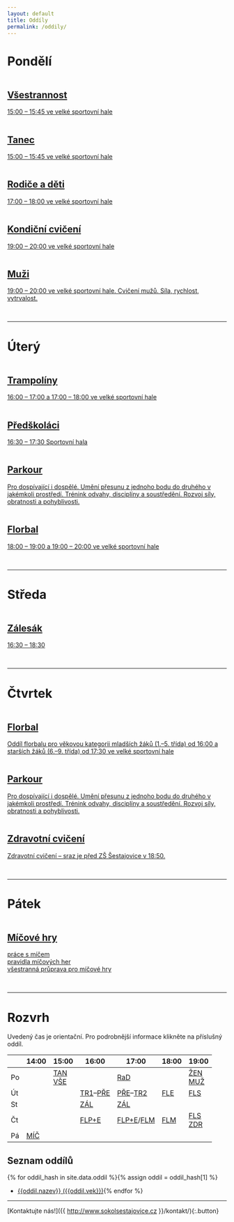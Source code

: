 ```yaml
---
layout: default
title: Oddíly
permalink: /oddily/
---
```


# Pondělí

<section class="tiles" id="oddily">
  <article class="style1">
    <span class="image">
      <img src="{{relative}}/images/pic01.jpg" alt="" />
    </span>
    <a href="{{ relative }}{{site.data.oddil.vsestrannost.dlouhe-url}}/">
      <h2>Všestrannost</h2>
      <div class="content">
        <p>15:00 – 15:45 ve velké sportovní hale</p>
      </div>
    </a>
  </article>
  <article class="style5">
    <span class="image">
      <img src="{{relative}}/images/pic17.jpg" alt="" />
    </span>
    <a href="{{ relative }}{{site.data.oddil.tanec.dlouhe-url}}/">
      <h2>Tanec</h2>
      <div class="content">
        <p>15:00 – 15:45 ve velké sportovní hale</p>
      </div>
    </a>
  </article>
  <article class="style6">
    <span class="image">
      <img src="{{relative}}/images/pic11.jpg" alt="" />
    </span>
    <a href="{{ relative }}{{site.data.oddil.rd.dlouhe-url}}">
      <h2>Rodiče a děti</h2>
      <div class="content">
        <p>17:00 – 18:00 ve velké sportovní hale</p>
      </div>
    </a>
  </article>
  <article class="style6">
    <span class="image">
      <img src="{{relative}}/images/pic06.jpg" alt="" />
    </span>
    <a href="{{ relative }}{{site.data.oddil.zeny.dlouhe-url}}/">
      <h2>Kondiční cvičení</h2>
      <div class="content">
        <p>19:00 – 20:00 ve velké sportovní hale</p>
      </div>
    </a>
  </article>
  <article class="style2">
    <span class="image">
      <img src="{{relative}}/images/muzi.jpg" alt="" />
    </span>
    <a href="{{ relative }}{{site.data.oddil.muzi.dlouhe-url}}/">
      <h2>Muži</h2>
      <div class="content">
        <p>19:00 – 20:00 ve velké sportovní hale. Cvičení mužů. Síla, rychlost, vytrvalost.</p>
      </div>
    </a>
  </article>
</section>

<p><br /></p>

---

# Úterý

<section class="tiles" id="oddily">
  <article class="style4">
    <span class="image">
      <img src="{{relative}}/images/pic04.jpg" alt="" />
    </span>
    <a href="{{ relative }}{{site.data.oddil.trampoliny.dlouhe-url}}/">
      <h2>Trampolíny</h2>
      <div class="content">
        <p>16:00 – 17:00 a 17:00 – 18:00 ve velké sportovní hale</p>
      </div>
    </a>
  </article>
  <article class="style5">
    <span class="image">
      <img src="{{relative}}/images/predskolaci.jpg" alt="" />
    </span>
    <a href="{{ relative }}{{site.data.oddil.predskolaci.dlouhe-url}}/">
      <h2>Předškoláci</h2>
      <div class="content">
        <p>16:30 – 17:30 Sportovní hala</p>
      </div>
    </a>
  </article>
  <article class="style1">
    <span class="image">
      <img src="{{relative}}/images/parkour.jpg" alt="" />
    </span>
    <a href="{{ relative }}{{site.data.oddil.parkour.dlouhe-url}}">
      <h2>Parkour</h2>
      <div class="content">
        <p>Pro dospívající i dospělé. Umění přesunu z jednoho bodu do druhého v jakémkoli prostředí. Trénink odvahy, disciplíny a soustředění. Rozvoj síly, obratnosti a pohyblivosti.</p>
      </div>
    </a>
  </article>
  <article class="style2">
    <span class="image">
      <img src="{{relative}}/images/logo-florbal.png" alt="" />
    </span>
    <a href="{{ relative }}{{site.data.oddil.florbal.dlouhe-url}}/">
      <h2>Florbal</h2>
      <div class="content">
        <p>18:00 – 19:00 a 19:00 – 20:00 ve velké sportovní hale</p>
      </div>
    </a>
  </article>
</section>

<p><br /></p>

---

# Středa

<section class="tiles" id="oddily">
  <article class="style3">
    <span class="image">
      <img src="{{relative}}/images/pic03.jpg" alt="" />
    </span>
    <a href="{{ relative }}{{site.data.oddil.zalesak.dlouhe-url}}/">
      <h2>Zálesák</h2>
      <div class="content">
        <p>16:30 – 18:30</p>
      </div>
    </a>
  </article>
</section>
<p><br /></p>

---

# Čtvrtek

<section class="tiles" id="oddily">
  <article class="style2">
    <span class="image">
      <img src="{{relative}}/images/logo-florbal.png" alt="" />
    </span>
    <a href="{{ relative }}{{site.data.oddil.florbal.dlouhe-url}}/">
      <h2>Florbal</h2>
      <div class="content">
        <p>Oddíl florbalu pro věkovou kategorii mladších žáků (1.–5. třída) od 16:00 a starších žáků (6.–9. třída) od 17:30 ve velké sportovní hale</p>
      </div>
    </a>
  </article>
  <article class="style1">
    <span class="image">
      <img src="{{relative}}/images/parkour.jpg" alt="" />
    </span>
    <a href="{{ relative }}{{site.data.oddil.parkour.dlouhe-url}}">
      <h2>Parkour</h2>
      <div class="content">
        <p>Pro dospívající i dospělé. Umění přesunu z jednoho bodu do druhého v jakémkoli prostředí. Trénink odvahy, disciplíny a soustředění. Rozvoj síly, obratnosti a pohyblivosti.</p>
      </div>
    </a>
  </article>
  <article class="style4">
    <span class="image">
      <img src="{{relative}}/images/pic16.jpg" alt="" />
    </span>
    <a href="{{ relative }}{{site.data.oddil.zdravotni.dlouhe-url}}/">
      <h2>Zdravotní cvičení</h2>
      <div class="content">
        <p>Zdravotní cvičení – sraz je před ZŠ Šestajovice v&nbsp;18:50.</p>
      </div>
    </a>
  </article>
</section>

<p><br /></p>

---

# Pátek

<section class="tiles" id="oddily">
  <article class="style2">
    <span class="image">
      <img src="{{relative}}/images/micovky.jpg" alt="" />
    </span>
    <a href="{{ relative }}{{site.data.oddil.micovky.dlouhe-url}}/">
      <h2>Míčové hry</h2>
      <div class="content">
        <p>práce s míčem<br />pravidla míčových her<br />všestranná průprava pro míčové hry</p>
      </div>
    </a>
  </article>
</section>

<p><br /></p>

---


# Rozvrh

Uvedený čas je orientační. Pro podrobnější informace klikněte na příslušný oddíl.

|    | 14:00 |      15:00       |    16:00    |     17:00     | 18:00 |      19:00       |
|----|-------|------------------|-------------|---------------|-------|------------------|
| Po |       | [TAN]<br />[VŠE] |             | [RaD]         |       | [ŽEN]<br />[MUŽ] |
| Út |       |                  | [TR1]–[PŘE] | [PŘE]–[TR2]   | [FLE] | [FLS]            |
| St |       |                  | [ZÁL]       | [ZÁL]         |       |                  |
| Čt |       |                  | [FLP+E]     | [FLP+E]/[FLM] | [FLM] | [FLS]<br />[ZDR] |
| Pá | [MÍČ] |                  |             |               |       |                  |

[TAN]: http://www.sokolsestajovice.cz/{{site.data.oddil.tanec.dlouhe-url}} "Tanec"
[VŠE]: http://www.sokolsestajovice.cz/{{site.data.oddil.vsestrannost.dlouhe-url}} "Všestrannost"
[RaD]: http://www.sokolsestajovice.cz/{{site.data.oddil.rd.dlouhe-url}} "Rodiče a děti"
[ŽEN]: http://www.sokolsestajovice.cz/{{site.data.oddil.zeny.dlouhe-url}} "Ženy"
[ZÁL]: http://www.sokolsestajovice.cz/{{site.data.oddil.zalesak.dlouhe-url}} "Zálesák"
[TR1]: http://www.sokolsestajovice.cz/{{site.data.oddil.trampoliny.dlouhe-url}} "Trampolíny – mladší"
[TR2]: http://www.sokolsestajovice.cz/{{site.data.oddil.trampoliny.dlouhe-url}} "Trampolíny – starší"
[FLP+E]: http://www.sokolsestajovice.cz/{{site.data.oddil.florbal.dlouhe-url}} "Florbal – přípravka + elévové"
[FLE]: http://www.sokolsestajovice.cz/{{site.data.oddil.florbal.dlouhe-url}} "Florbal – elévové"
[FLM]: http://www.sokolsestajovice.cz/{{site.data.oddil.florbal.dlouhe-url}} "Florbal – mladší žáci"
[FLS]: http://www.sokolsestajovice.cz/{{site.data.oddil.florbal.dlouhe-url}} "Florbal – starší žáci"
[ZDR]: http://www.sokolsestajovice.cz/{{site.data.oddil.zdravotni.dlouhe-url}} "Zdravotní cvičení"
[TaR]: http://www.sokolsestajovice.cz/{{site.data.oddil.tanecky.dlouhe-url}} "Tanečky a rytmika"
[MÍČ]: http://www.sokolsestajovice.cz/{{site.data.oddil.micovky.dlouhe-url}} "Míčové hry"
[PK1]: http://www.sokolsestajovice.cz/{{site.data.oddil.parkour.dlouhe-url}} "Parkour – mladší"
[PK2]: http://www.sokolsestajovice.cz/{{site.data.oddil.parkour.dlouhe-url}} "Parkour – starší"
[MUŽ]: http://www.sokolsestajovice.cz/{{site.data.oddil.muzi.dlouhe-url}} "Oddíl mužů"
[PŘE]: http://www.sokolsestajovice.cz/{{site.data.oddil.predskolaci.dlouhe-url}} "Předškoláci"

## Seznam oddílů

{% for oddil_hash in site.data.oddil %}{% assign oddil = oddil_hash[1] %}
* [{{oddil.nazev}} ({{oddil.vek}})]({{oddil.dlouhe-url}}){% endfor %}

---

[Kontaktujte nás!]({{ http://www.sokolsestajovice.cz }}/kontakt/){:.button}




